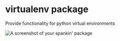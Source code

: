 # virtualenv package

Provide functionality for python virtual environments

![A screenshot of your spankin' package](https://github.com/jhutchins/virtualenv/raw/master/screenshot.png)
